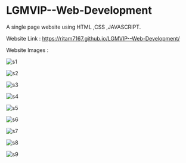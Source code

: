 # LGMVIP--Web-Development
A single page website using HTML ,CSS ,JAVASCRIPT.

Website Link : https://ritam7167.github.io/LGMVIP--Web-Development/

Website Images : 

![s1](https://github.com/Ritam7167/LGMVIP--Web-Development/assets/65413330/fe887aed-d6f9-4d85-979f-fd5c5d99b8b5)

![s2](https://github.com/Ritam7167/LGMVIP--Web-Development/assets/65413330/6267a148-f118-42e7-a0f3-ef913ffe1ba6)

![s3](https://github.com/Ritam7167/LGMVIP--Web-Development/assets/65413330/23e203c0-50ba-4828-a10f-2dd03365ecb6)

![s4](https://github.com/Ritam7167/LGMVIP--Web-Development/assets/65413330/a0d0b68b-6cb6-45cf-b58f-9d4082267d50)

![s5](https://github.com/Ritam7167/LGMVIP--Web-Development/assets/65413330/a10a08d7-db83-4c00-9234-e78bce9d13ae)

![s6](https://github.com/Ritam7167/LGMVIP--Web-Development/assets/65413330/f69a8788-8a32-4897-8878-832dc763cf68)

![s7](https://github.com/Ritam7167/LGMVIP--Web-Development/assets/65413330/76dda08f-9efe-4eb0-8ec2-94d4651dc7f1)

![s8](https://github.com/Ritam7167/LGMVIP--Web-Development/assets/65413330/ac5ff01a-a5c0-45da-abcf-65fc03c5a921)

![s9](https://github.com/Ritam7167/LGMVIP--Web-Development/assets/65413330/5a95b4a3-fc0b-4d3c-b416-d0ca14f87a9e)







